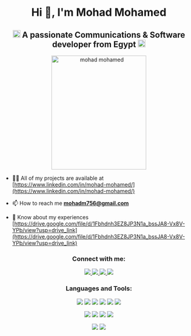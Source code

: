 <h1 align="center">Hi 👋, I'm Mohad Mohamed</h1>
<h2 align="center">
  <img src="https://twemoji.maxcdn.com/v/latest/svg/1f1ea-1f1ec.svg" 
       alt="Egypt Flag" 
       height="20"/> 
  A passionate Communications & Software developer from Egypt 
  <img src="https://twemoji.maxcdn.com/v/latest/svg/1f1ea-1f1ec.svg" 
       alt="Egypt Flag" 
       height="20"/>
</h2>


<div align="center">
  <img src="https://i.pinimg.com/1200x/f4/33/25/f43325d1c3e7a7f3ab6ea59122c989fe.jpg" 
       alt="mohad mohamed" 
       height="300" 
       width="250"/>
</div>


- 👨‍💻 All of my projects are available at [https://www.linkedin.com/in/mohad-mohamed/](https://www.linkedin.com/in/mohad-mohamed/)

- 📫 How to reach me **mohadm756@gmail.com**

- 📄 Know about my experiences [https://drive.google.com/file/d/1Fbhdnh3EZ8JP3N1a_bssJA8-Vx8V-YPb/view?usp=drive_link](https://drive.google.com/file/d/1Fbhdnh3EZ8JP3N1a_bssJA8-Vx8V-YPb/view?usp=drive_link)

<h3 align="center">Connect with me:</h3>
<p align="center">
  <a href="https://linkedin.com/in/mohad mohamed" target="_blank">
    <img src="https://img.shields.io/badge/LinkedIn-0077B5?style=for-the-badge&logo=linkedin&logoColor=white"/>
  </a>
  <a href="https://codeforces.com/profile/mohadm7566" target="_blank">
    <img src="https://img.shields.io/badge/Codeforces-1F8ACB?style=for-the-badge&logo=codeforces&logoColor=white"/>
  </a>
  <a href="https://www.facebook.com/mohad.mohamed.677974" target="_blank">
    <img src="https://img.shields.io/badge/Facebook-1877F2?style=for-the-badge&logo=facebook&logoColor=white"/>
  </a>
  <a href="https://wa.me/+201093758143" target="_blank">
    <img src="https://img.shields.io/badge/WhatsApp-25D366?style=for-the-badge&logo=whatsapp&logoColor=white"/>
  </a>
</p>



<h3 align="center">Languages and Tools:</h3>




<!-- Programming Languages -->
<p align="center">
  <img src="https://img.shields.io/badge/C-00599C?style=for-the-badge&logo=c&logoColor=white"/>
  <img src="https://img.shields.io/badge/C++-00599C?style=for-the-badge&logo=cplusplus&logoColor=white"/>
  <img src="https://img.shields.io/badge/C%23-239120?style=for-the-badge&logo=c-sharp&logoColor=white"/>
  <img src="https://img.shields.io/badge/Java-ED8B00?style=for-the-badge&logo=openjdk&logoColor=white"/>
  <img src="https://img.shields.io/badge/Python-3776AB?style=for-the-badge&logo=python&logoColor=white"/>
  <img src="https://img.shields.io/badge/Matlab-FF6F00?style=for-the-badge&logo=mathworks&logoColor=white"/>
</p>

<!-- Web Development -->
<p align="center">
  <img src="https://img.shields.io/badge/HTML5-E34F26?style=for-the-badge&logo=html5&logoColor=white"/>
  <img src="https://img.shields.io/badge/CSS3-1572B6?style=for-the-badge&logo=css3&logoColor=white"/>
  <img src="https://img.shields.io/badge/JavaScript-F7DF1E?style=for-the-badge&logo=javascript&logoColor=black"/>
  <img src="https://img.shields.io/badge/.NET-512BD4?style=for-the-badge&logo=dotnet&logoColor=white"/>
</p>

<!-- Hardware / Databases -->
<p align="center">
  <img src="https://img.shields.io/badge/Arduino-00979D?style=for-the-badge&logo=arduino&logoColor=white"/>
  <img src="https://img.shields.io/badge/MySQL-4479A1?style=for-the-badge&logo=mysql&logoColor=white"/>
</p>
